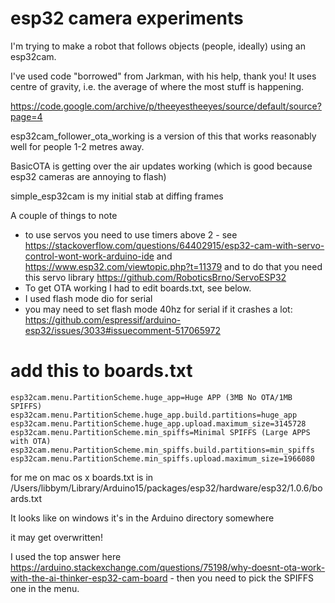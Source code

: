 # esp32 camera experiments

I'm trying to make a robot that follows objects (people, ideally) using an esp32cam.

I've used code "borrowed" from Jarkman, with his help, thank you! It uses centre of gravity, i.e. the average of where the most stuff is happening.

https://code.google.com/archive/p/theeyestheeyes/source/default/source?page=4

esp32cam_follower_ota_working is a version of this that works reasonably well for people 1-2 metres away.

BasicOTA is getting over the air updates working (which is good because esp32 cameras are annoying to flash)

simple_esp32cam is my initial stab at diffing frames

A couple of things to note
 * to use servos you need to use timers above 2 - see https://stackoverflow.com/questions/64402915/esp32-cam-with-servo-control-wont-work-arduino-ide and https://www.esp32.com/viewtopic.php?t=11379 and to do that you need this servo library https://github.com/RoboticsBrno/ServoESP32
 * To get OTA working I had to edit boards.txt, see below.
 * I used flash mode dio for serial
 * you may need to set flash mode 40hz for serial if it crashes a lot: https://github.com/espressif/arduino-esp32/issues/3033#issuecomment-517065972


# add this to boards.txt
``` 
esp32cam.menu.PartitionScheme.huge_app=Huge APP (3MB No OTA/1MB SPIFFS)
esp32cam.menu.PartitionScheme.huge_app.build.partitions=huge_app
esp32cam.menu.PartitionScheme.huge_app.upload.maximum_size=3145728
esp32cam.menu.PartitionScheme.min_spiffs=Minimal SPIFFS (Large APPS with OTA)
esp32cam.menu.PartitionScheme.min_spiffs.build.partitions=min_spiffs
esp32cam.menu.PartitionScheme.min_spiffs.upload.maximum_size=1966080
```

for me on mac os x boards.txt is in /Users/libbym/Library/Arduino15/packages/esp32/hardware/esp32/1.0.6/boards.txt

It looks like on windows it's in the Arduino directory somewhere

it may get overwritten!

I used the top answer here https://arduino.stackexchange.com/questions/75198/why-doesnt-ota-work-with-the-ai-thinker-esp32-cam-board - then you need to pick the SPIFFS one in the menu.

 
